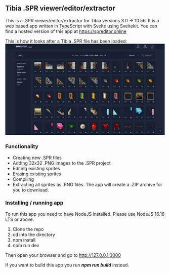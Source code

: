 ## Tibia .SPR viewer/editor/extractor

This is a .SPR viewer/editor/extractor for Tibia versions 3.0 -> 10.56.
It is a web based app written in TypeScript with Svelte using Sveltekit.
You can find a hosted version of this app at https://spreditor.online

This is how it looks after a Tibia .SPR file has been loaded:
![Alt text](src/assets/spr_editor_example.webp?raw=true "Screenshot")

### Functionality
- Creating new .SPR files
- Adding 32x32 .PNG images to the .SPR project
- Editing existing sprites
- Erasing existing sprites
- Compiling
- Extracting all sprites as .PNG files. The app will create a .ZIP archive for you to download.

### Installing / running app
To run this app you need to have NodeJS installed. Please use NodeJS 16.16 LTS or above.

1. Clone the repo
2. cd into the directory
3. npm install
4. npm run dev

Then open your browser and go to http://127.0.0.1:3000

If you want to build this app you run ***npm run build*** instead.